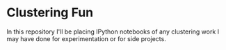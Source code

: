 # Clustering Fun

In this repository I'll be placing IPython notebooks of any clustering work I may have done for experimentation or for side projects.
